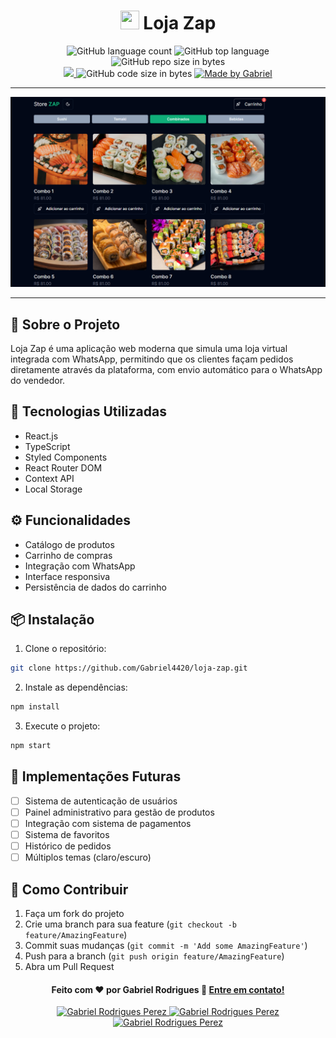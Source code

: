 <h1 align="center"> <img src="https://cdn-icons-png.flaticon.com/512/3670/3670051.png" width="30" height="30"/> Loja Zap </h1>

<p align="center">
   <img alt="GitHub language count" src="https://img.shields.io/github/languages/count/Gabriel4420/loja-zap">

  <img alt="GitHub top language" src="https://img.shields.io/github/languages/top/Gabriel4420/loja-zap?logo=html">

  <img alt="GitHub repo size in bytes" src="https://img.shields.io/github/repo-size/Gabriel4420/loja-zap?color=green">

  <br>
  
  <a href="https://www.codacy.com/manual/Gabriel4420/loja-zap?utm_source=github.com&amp;utm_medium=referral&amp;utm_content=Gabriel4420/loja-zap&amp;utm_campaign=Badge_Grade">
    <img src="https://app.codacy.com/project/badge/Grade/6dd6b46abeb14e99935a2b9ac5c6ede2"/>
  </a>
  
  <img alt="GitHub code size in bytes" src="https://img.shields.io/github/last-commit/Gabriel4420/loja-zap">

  <a href="https://www.linkedin.com/in/gabriel-rodrigues-perez-2069b072/">
    <img alt="Made by Gabriel" src="https://img.shields.io/badge/made%20by-Gabriel-%2304D361">
  </a>
</p>

---

<p align="center">
  <img alt="Gif da Aplicação" src="public/Home.png" />
</p>

---

## 📝 Sobre o Projeto

Loja Zap é uma aplicação web moderna que simula uma loja virtual integrada com WhatsApp, permitindo que os clientes façam pedidos diretamente através da plataforma, com envio automático para o WhatsApp do vendedor.

## 🚀 Tecnologias Utilizadas

- React.js
- TypeScript
- Styled Components
- React Router DOM
- Context API
- Local Storage

## ⚙️ Funcionalidades

- Catálogo de produtos
- Carrinho de compras
- Integração com WhatsApp
- Interface responsiva
- Persistência de dados do carrinho

## 📦 Instalação

1. Clone o repositório:

```bash
git clone https://github.com/Gabriel4420/loja-zap.git
```

2. Instale as dependências:

```bash
npm install
```

3. Execute o projeto:

```bash
npm start
```

## 🎯 Implementações Futuras

- [ ] Sistema de autenticação de usuários
- [ ] Painel administrativo para gestão de produtos
- [ ] Integração com sistema de pagamentos
- [ ] Sistema de favoritos
- [ ] Histórico de pedidos
- [ ] Múltiplos temas (claro/escuro)

## 🤝 Como Contribuir

1. Faça um fork do projeto
2. Crie uma branch para sua feature (`git checkout -b feature/AmazingFeature`)
3. Commit suas mudanças (`git commit -m 'Add some AmazingFeature'`)
4. Push para a branch (`git push origin feature/AmazingFeature`)
5. Abra um Pull Request

<h4 align="center">
  Feito com ❤️ por Gabriel Rodrigues 👋️ <a href="mailto:gabriel_rodrigues_perez@hotmail.com">Entre em contato!</a>
</h4>

<p align="center">

  <a href="https://www.linkedin.com/in/gabriel-rodrigues-perez-2069b072/">
    <img alt="Gabriel Rodrigues Perez" src="https://img.shields.io/badge/LinkedIn-Gabriel_Rodrigues-0e76a8?style=flat&logoColor=white&logo=linkedin">
  </a>
  <a href="https://www.facebook.com/gabriel.rodrigues.perez">
    <img alt="Gabriel Rodrigues Perez" src="https://img.shields.io/badge/Facebook-Gabriel_Rodrigues-1778F2?style=flat&logoColor=white&logo=facebook">
  </a>
  <a href="https://www.instagram.com/gabriel_rodrigues_perez/">
    <img alt="Gabriel Rodrigues Perez" src="https://img.shields.io/badge/Instagram-@gabriel4420-833AB4?style=flat&logoColor=white&logo=instagram">
  </a>
  